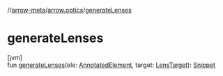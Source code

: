 //[arrow-meta](../../index.md)/[arrow.optics](index.md)/[generateLenses](generate-lenses.md)

# generateLenses

[jvm]\
fun [generateLenses](generate-lenses.md)(ele: [AnnotatedElement](-annotated-element/index.md), target: [LensTarget](index.md#247387454%2FClasslikes%2F-35121544)): [Snippet](-snippet/index.md)

